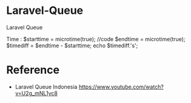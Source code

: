 # Laravel-Queue
Laravel Queue

Time :
$starttime = microtime(true);
//code
$endtime = microtime(true);
$timediff = $endtime - $starttime;
echo $timediff.'s';

# Reference
- Laravel Queue Indonesia https://www.youtube.com/watch?v=U2g_mNL1yc8
